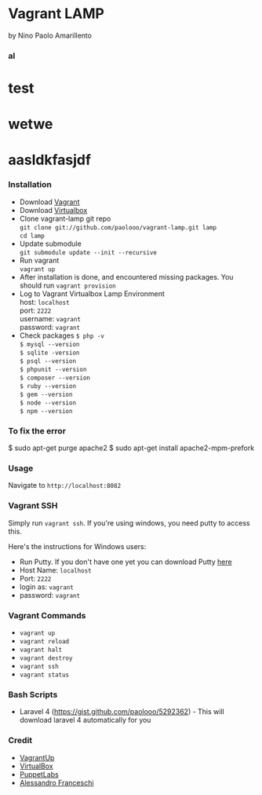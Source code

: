 Vagrant LAMP
============

by Nino Paolo Amarillento

### al
# test
# wetwe
# aasldkfasjdf

### Installation

- Download [Vagrant](http://downloads.vagrantup.com/)   
- Download [Virtualbox](https://www.virtualbox.org/wiki/Downloads)    
- Clone vagrant-lamp git repo   
  `git clone git://github.com/paolooo/vagrant-lamp.git lamp`  
  `cd lamp`
- Update submodule    
   `git submodule update --init --recursive`
- Run vagrant   
   `vagrant up`
- After installation is done, and encountered missing packages. You should run
   `vagrant provision`
- Log to Vagrant Virtualbox Lamp Environment    
  host: `localhost`   
  port: `2222`    
  username: `vagrant`   
  password: `vagrant`
- Check packages
  `$ php -v`    
  `$ mysql --version`   
  `$ sqlite -version`   
  `$ psql --version`    
  `$ phpunit --version`   
  `$ composer --version`    
  `$ ruby --version`    
  `$ gem --version`   
  `$ node --version`    
  `$ npm --version`   
  

### To fix the error
$ sudo apt-get purge apache2
$ sudo apt-get install apache2-mpm-prefork

### Usage
Navigate to `http://localhost:8082`


### Vagrant SSH 
Simply run `vagrant ssh`. If you're using windows, you need putty to access this.

Here's the instructions for Windows users:

* Run Putty. If you don't have one yet you can download Putty [here](http://www.chiark.greenend.org.uk/~sgtatham/putty/download.html)
* Host Name: `localhost`
* Port: `2222`
* login as: `vagrant`
* password: `vagrant`


### Vagrant Commands
* `vagrant up`
* `vagrant reload`
* `vagrant halt`
* `vagrant destroy`
* `vagrant ssh`
* `vagrant status`



### Bash Scripts
  * Laravel 4 (https://gist.github.com/paolooo/5292362) - This will download laravel 4 automatically for you

### Credit
* [VagrantUp](http://vagrantup.com/)
* [VirtualBox](http://virtualbox.com)
* [PuppetLabs](https://github.com/puppetlabs)
* [Alessandro Franceschi](https://github.com/example42/)
